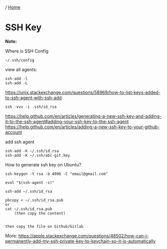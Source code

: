 / [Home](index.md)

# SSH Key

**Note:** 



Where is SSH Config
```
~/.ssh/config
```






view all agents:
```
ssh-add -l
ssh-add -L
```
https://unix.stackexchange.com/questions/58969/how-to-list-keys-added-to-ssh-agent-with-ssh-add





```
ssh -vvv -i .ssh/id_rsa
```
https://help.github.com/en/articles/generating-a-new-ssh-key-and-adding-it-to-the-ssh-agent#adding-your-ssh-key-to-the-ssh-agent
https://help.github.com/en/articles/adding-a-new-ssh-key-to-your-github-account





add ssh agent
```
ssh-add -K ~/.ssh/id_rsa
ssh-add -K ~/.ssh/abc-git.key
```


How to generate ssh key on Ubuntu?
```
ssh-keygen -t rsa -b 4096 -C "email@gmail.com"

eval "$(ssh-agent -s)"

ssh-add ~/.ssh/id_rsa

pbcopy < ~/.ssh/id_rsa.pub
or
cat ~/.ssh/id_rsa.pub
    (then copy the content)


then copy the file on Github/Gitlab
```


More:
https://apple.stackexchange.com/questions/48502/how-can-i-permanently-add-my-ssh-private-key-to-keychain-so-it-is-automatically	

